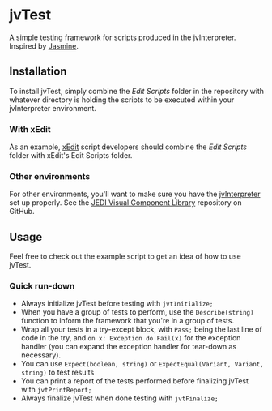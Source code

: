 # jvTest
A simple testing framework for scripts produced in the jvInterpreter.  Inspired by [Jasmine](https://github.com/jasmine/jasmine).

## Installation
To install jvTest, simply combine the *Edit Scripts* folder in the repository with whatever directory is holding the scripts to be executed within your jvInterpreter environment.

### With xEdit
As an example, [xEdit](http://github.com/TES5Edit/TES5Edit) script developers should combine the *Edit Scripts* folder with xEdit's Edit Scripts folder.

### Other environments
For other environments, you'll want to make sure you have the [jvInterpreter](http://jvcl.delphi-jedi.org/JvInterpreter.htm) set up properly.  See the [JEDI Visual Component Library](https://github.com/project-jedi/jvcl) repository on GitHub.

## Usage
Feel free to check out the example script to get an idea of how to use jvTest.

### Quick run-down
* Always initialize jvTest before testing with `jvtInitialize;`
* When you have a group of tests to perform, use the `Describe(string)` function to inform the framework that you're in a group of tests.
* Wrap all your tests in a try-except block, with `Pass;` being the last line of code in the try, and `on x: Exception do Fail(x)` for the exception handler (you can expand the exception handler for tear-down as necessary).
* You can use `Expect(boolean, string)` or `ExpectEqual(Variant, Variant, string)` to test results
* You can print a report of the tests performed before finalizing jvTest with `jvtPrintReport;`
* Always finalize jvTest when done testing with `jvtFinalize;`
